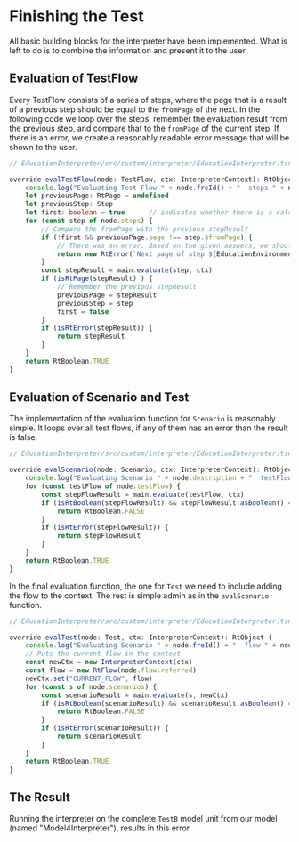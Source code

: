 <script>
    import Figure from "$lib/figures/Figure.svelte";
</script>

# Finishing the Test

All basic building blocks for the interpreter have been implemented. What is left to do is to combine the information
and present it to the user.

## Evaluation of TestFlow

Every TestFlow consists of a series of steps, where the page that is a result of a previous step should be equal
to the `fromPage` of the next. In the following code we loop over the steps, remember the evaluation result from the previous step,
and compare that to the `fromPage` of the current step. If there is an error, we create a reasonably readable 
error message that will be shown to the user.

```ts
// EducationInterpreter/src/custom/interpreter/EducationInterpreter.ts#L84-L107

override evalTestFlow(node: TestFlow, ctx: InterpreterContext): RtObject {
    console.log("Evaluating Test Flow " + node.freId() + "  steps " + node.steps?.length)
    let previousPage: RtPage = undefined
    let previousStep: Step
    let first: boolean = true      // indicates whether there is a calculated value for 'previous'
    for (const step of node.steps) {
        // Compare the fromPage with the previous stepResult
        if (!first && previousPage.page !== step.$fromPage) {
            // There was an error. Based on the given answers, we should not be on 'fromPage'.
            return new RtError(`Next page of step ${EducationEnvironment.getInstance().writer.writeToLines(previousStep)} should be ${previousPage.page.name}, not ${step.$fromPage.name}.`)
        }
        const stepResult = main.evaluate(step, ctx)
        if (isRtPage(stepResult) ) {
            // Remember the previous stepResult
            previousPage = stepResult
            previousStep = step
            first = false
        }
        if (isRtError(stepResult)) {
            return stepResult
        }
    }
    return RtBoolean.TRUE
}
```    

## Evaluation of Scenario and Test

The implementation of the evaluation function for `Scenario` is reasonably simple. It loops 
over all test flows, if any of them has an error than the result is false.

```ts
// EducationInterpreter/src/custom/interpreter/EducationInterpreter.ts#L70-L82

override evalScenario(node: Scenario, ctx: InterpreterContext): RtObject {
    console.log("Evaluating Scenario " + node.description + "  testFlow " + node.testFlow?.length)
    for (const testFlow of node.testFlow) {
        const stepFlowResult = main.evaluate(testFlow, ctx)
        if (isRtBoolean(stepFlowResult) && stepFlowResult.asBoolean() === false) {
            return RtBoolean.FALSE
        }
        if (isRtError(stepFlowResult)) {
            return stepFlowResult
        }
    }
    return RtBoolean.TRUE
}
```

In the final evaluation function, the one for `Test` we need to include adding the flow to the context.
The rest is simple admin as in the `evalScenario` function.

```ts
// EducationInterpreter/src/custom/interpreter/EducationInterpreter.ts#L52-L68

override evalTest(node: Test, ctx: InterpreterContext): RtObject {
    console.log("Evaluating Scenario " + node.freId() + "  flow " + node.flow.referred?.name)
    // Puts the current flow in the context
    const newCtx = new InterpreterContext(ctx)
    const flow = new RtFlow(node.flow.referred)
    newCtx.set("CURRENT_FLOW", flow)
    for (const s of node.scenarios) {
        const scenarioResult = main.evaluate(s, newCtx)
        if (isRtBoolean(scenarioResult) && scenarioResult.asBoolean() === false) {
            return RtBoolean.FALSE
        }
        if (isRtError(scenarioResult)) {
            return scenarioResult
        }
    }
    return RtBoolean.TRUE
}
```

## The Result

Running the interpreter on the complete `TestB` model unit from our model (named "Model4Interpreter"),
results in this error.

<Figure
imageName={'examples/Interpreter/Interpreter-result.png'}
caption={'The result of the interpreter showing an error'}
figureNumber={1}
/>
